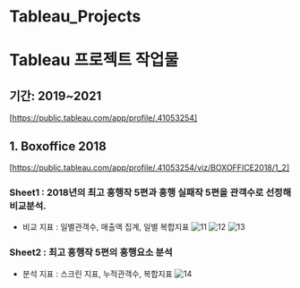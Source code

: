 # Tableau_Projects

# **Tableau 프로젝트 작업물**
## 기간: 2019~2021
[https://public.tableau.com/app/profile/.41053254]

## 1. Boxoffice 2018
[https://public.tableau.com/app/profile/.41053254/viz/BOXOFFICE2018/1_2]
### Sheet1 : 2018년의 최고 흥행작 5편과 흥행 실패작 5편을 관객수로 선정해 비교분석.
* 비교 지표 : 일별관객수, 매출액 집계, 일별 복합지표
![11](https://user-images.githubusercontent.com/88278698/127955956-d4ea8940-0651-4c8d-8913-6f5f88969e6b.JPG)
![12](https://user-images.githubusercontent.com/88278698/127955985-532fc4d3-9040-42e8-a368-52b9e9991414.JPG)
![13](https://user-images.githubusercontent.com/88278698/127955991-d06ad4c5-3a6c-4301-8c86-b705ade66982.JPG)


### Sheet2 : 최고 흥행작 5편의 흥행요소 분석
* 분석 지표 : 스크린 지표, 누적관객수, 복합지표
![14](https://user-images.githubusercontent.com/88278698/127956015-b3d2294b-72f6-46c4-8131-805bdf3e3cfc.JPG)
